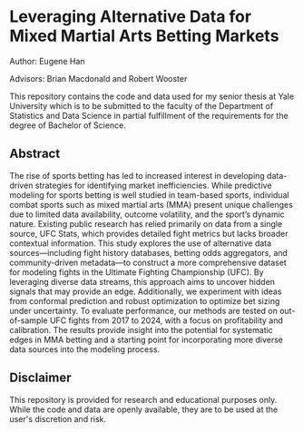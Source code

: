 # Leveraging Alternative Data for Mixed Martial Arts Betting Markets

Author: Eugene Han

Advisors: Brian Macdonald and Robert Wooster

This repository contains the code and data used for my senior thesis at Yale University which is to be submitted to the faculty of the Department of Statistics and Data Science in partial fulfillment of the requirements for the degree of Bachelor of Science.


## Abstract

The rise of sports betting has led to increased interest in developing data-driven strategies for identifying market inefficiencies. While predictive modeling for sports betting is well studied in team-based sports, individual combat sports such as mixed martial arts (MMA) present unique challenges due to limited data availability, outcome volatility, and the sport’s dynamic nature. Existing public research has relied primarily on data from a single source, UFC Stats, which provides detailed fight metrics but lacks broader contextual information. This study explores the use of alternative data sources—including fight history databases, betting odds aggregators, and community-driven metadata—to construct a more comprehensive dataset for modeling fights in the Ultimate Fighting Championship (UFC). By leveraging diverse data streams, this approach aims to uncover hidden signals that may provide an edge. Additionally, we experiment with ideas from conformal prediction and robust optimization to optimize bet sizing under uncertainty. To evaluate performance, our methods are tested on out-of-sample UFC fights from 2017 to 2024, with a focus on profitability and calibration. The results provide insight into the potential for systematic edges in MMA betting and a starting point for incorporating more diverse data sources into the modeling process.


## Disclaimer

This repository is provided for research and educational purposes only. While the code and data are openly available, they are to be used at the user's discretion and risk.